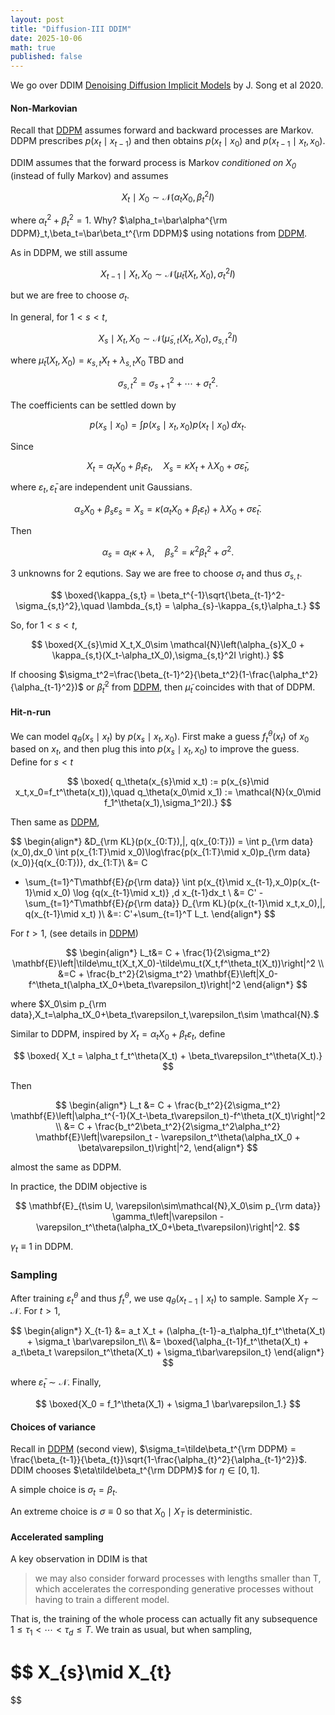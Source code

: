 ```yaml
---
layout: post
title: "Diffusion-III DDIM"
date: 2025-10-06
math: true
published: false
---
```


We go over DDIM [Denoising Diffusion Implicit Models](https://arxiv.org/abs/2010.02502) by J. Song et al 2020.



#### Non-Markovian


Recall that [DDPM](https://ziluma.github.io/2025/09/28/diffusion-1.html) assumes forward and backward processes are Markov. DDPM prescribes $p(x_t\mid x_{t-1})$ and then obtains $p(x_t\mid x_0)$ and $p(x_{t-1}\mid x_{t},x_0)$.


DDIM assumes that the forward process is Markov <i>conditioned on $X_0$</i> (instead of fully Markov) and assumes

$$
    X_t\mid X_0 \sim \mathcal{N}(\alpha_t X_0, \beta_t^2 I)
$$

where $\alpha_t^2+\beta_t^2=1.$ 
Why? $\alpha_t=\bar\alpha^{\rm DDPM}_t,\beta_t=\bar\beta_t^{\rm DDPM}$ using notations from [DDPM](https://ziluma.github.io/2025/09/28/diffusion-1.html).

As in DDPM, we still assume 

$$
X_{t-1}\mid X_t,X_0 \sim\mathcal{N}(\tilde\mu_t(X_t,X_0),\sigma_t^2I)
$$ 

but we are free to choose $\sigma_t$.

In general, for $1 < s < t$,

$$
    X_{s}\mid X_{t},X_0 \sim \mathcal{N}(\tilde\mu_{s,t}(X_t,X_0), \sigma_{s,t}^2I)
$$

where $\tilde\mu_t(X_t,X_0)=\kappa_{s,t}X_t+ \lambda_{s,t}X_0$ TBD and

$$
\sigma_{s,t}^2= \sigma_{s+1}^2+\cdots+\sigma_t^2.
$$

The coefficients can be settled down by

$$
    p(x_{s}\mid x_0) = \int p(x_{s}\mid x_t,x_0)p(x_t\mid x_0)\,dx_t.
$$

Since

$$
    X_t=\alpha_t X_0 + \beta_t\varepsilon_t,\quad 
    X_s=\kappa X_t+\lambda X_0 + \sigma \bar\varepsilon_t,
$$

where $\varepsilon_t,\bar\varepsilon_t$ are independent unit Gaussians.

$$
\alpha_{s}X_0+\beta_{s}\varepsilon_{s}
=X_{s}
    = \kappa(\alpha_tX_0+\beta_t\varepsilon_t)+\lambda X_0 + \sigma \bar\varepsilon_t.
$$

Then

$$
\alpha_s=\alpha_t\kappa+\lambda,\quad 
\beta_{s}^2=\kappa^2\beta_t^2+\sigma^2.
$$

3 unknowns for 2 equtions. Say we are free to choose $\sigma_{t}$ and thus $\sigma_{s,t}$.

$$
\boxed{\kappa_{s,t} = \beta_t^{-1}\sqrt{\beta_{t-1}^2-\sigma_{s,t}^2},\quad 
\lambda_{s,t} = \alpha_{s}-\kappa_{s,t}\alpha_t.}
$$


So, for $1<s<t$,

$$
\boxed{X_{s}\mid X_t,X_0\sim 
\mathcal{N}\left(\alpha_{s}X_0 + \kappa_{s,t}(X_t-\alpha_tX_0),\sigma_{s,t}^2I \right).}
$$

If choosing $\sigma_t^2=\frac{\beta_{t-1}^2}{\beta_t^2}(1-\frac{\alpha_t^2}{\alpha_{t-1}^2})$ or $\tilde\beta_t^2$ from [DDPM](https://ziluma.github.io/2025/09/28/diffusion-1.html), then $\tilde\mu_t$ coincides with that of DDPM.
#### Hit-n-run

We can model $q_\theta(x_s\mid x_t)$ by $p(x_{s}\mid x_t,x_0)$.
First make a guess $f_t^\theta(x_t)$ of $x_0$ based on $x_t$, and then plug this into $p(x_{s}\mid x_t,x_0)$ to improve the guess. Define for $s<t$

$$
\boxed{
q_\theta(x_{s}\mid x_t) := p(x_{s}\mid x_t,x_0=f_t^\theta(x_t)),\quad
q_\theta(x_0\mid x_1) := \mathcal{N}(x_0\mid f_1^\theta(x_1),\sigma_1^2I).}
$$

Then same as [DDPM](https://ziluma.github.io/2025/09/28/diffusion-1.html),

$$
\begin{align*}
&D_{\rm KL}(p(x_{0:T})\,\|\, q(x_{0:T}))
= \int p_{\rm data}(x_0)\,dx_0
\int p(x_{1:T}\mid x_0)\log\frac{p(x_{1:T}\mid x_0)p_{\rm data}(x_0)}{q(x_{0:T})}\, dx_{1:T}\\ 
&= C
- \sum_{t=1}^T\mathbf{E}_{p_{\rm data}} \int p(x_{t}\mid x_{t-1},x_0)p(x_{t-1}\mid x_0)
     \log {q(x_{t-1}\mid x_t)}
\,d x_{t-1}dx_t \\ 
&= C' -\sum_{t=1}^T\mathbf{E}_{p_{\rm data}} D_{\rm KL}(p(x_{t-1}\mid x_t,x_0)\,\|\, q(x_{t-1}\mid x_t) )\\
&=: C'+\sum_{t=1}^T L_t.
\end{align*}
$$

For $t>1$, (see details in [DDPM](https://ziluma.github.io/2025/09/28/diffusion-1.html))

$$
\begin{align*}
L_t&= C + \frac{1}{2\sigma_t^2} \mathbf{E}\left|\tilde\mu_t(X_t,X_0)-\tilde\mu_t(X_t,f^\theta_t(X_t))\right|^2 \\ 
&=C + \frac{b_t^2}{2\sigma_t^2} \mathbf{E}\left|X_0-f^\theta_t(\alpha_tX_0+\beta_t\varepsilon_t)\right|^2
\end{align*}
$$

where $X_0\sim p_{\rm data},X_t=\alpha_tX_0+\beta_t\varepsilon_t,\varepsilon_t\sim \mathcal{N}.$

Similar to DDPM, inspired by $X_t=\alpha_tX_0+\beta_t\varepsilon_t$, define

$$
\boxed{
X_t = \alpha_t f_t^\theta(X_t) + \beta_t\varepsilon_t^\theta(X_t).}
$$

Then 

$$
\begin{align*}
L_t &= C + \frac{b_t^2}{2\sigma_t^2} \mathbf{E}\left|\alpha_t^{-1}(X_t-\beta_t\varepsilon_t)-f^\theta_t(X_t)\right|^2 \\ 
&= C + \frac{b_t^2\beta_t^2}{2\sigma_t^2\alpha_t^2} 
\mathbf{E}\left|\varepsilon_t - \varepsilon_t^\theta(\alpha_tX_0 + \beta\varepsilon_t)\right|^2,
\end{align*}
$$

almost the same as DDPM.

In practice, the DDIM objective is

$$
\mathbf{E}_{t\sim U, \varepsilon\sim\mathcal{N},X_0\sim p_{\rm data}}
\gamma_t\left|\varepsilon - \varepsilon_t^\theta(\alpha_tX_0+\beta_t\varepsilon)\right|^2.
$$

$\gamma_t\equiv 1$ in DDPM.

### Sampling

After training $\varepsilon_t^\theta$ and thus $f_t^\theta$,
we use $q_\theta(x_{t-1}\mid x_t)$ to sample.
Sample $X_T\sim\mathcal{N}$. For $t>1$, 

$$
\begin{align*}
    X_{t-1} 
    &= a_t X_t 
    + (\alpha_{t-1}-a_t\alpha_t)f_t^\theta(X_t) + \sigma_t \bar\varepsilon_t\\ 
    &= \boxed{\alpha_{t-1}f_t^\theta(X_t) + a_t\beta_t \varepsilon_t^\theta(X_t)
    + \sigma_t\bar\varepsilon_t}
\end{align*}
$$

where $\bar\varepsilon_t\sim\mathcal{N}$. Finally,

$$
\boxed{X_0 = f_1^\theta(X_1) + \sigma_1 \bar\varepsilon_1.}
$$

#### Choices of variance

Recall in [DDPM](https://ziluma.github.io/2025/09/28/diffusion-1.html) (second view), $\sigma_t=\tilde\beta_t^{\rm DDPM} = \frac{\beta_{t-1}}{\beta_{t}}\sqrt{1-\frac{\alpha_{t}^2}{\alpha_{t-1}^2}}$.
DDIM chooses $\eta\tilde\beta_t^{\rm DDPM}$ for $\eta\in[0,1]$.

A simple choice is $\sigma_t=\beta_t$.

An extreme choice is $\sigma\equiv 0$ so that $X_0\mid X_T$ is deterministic.

#### Accelerated sampling

A key observation in DDIM is that 

> we may also consider forward processes with lengths smaller than T, which accelerates the corresponding generative processes without having to train a different model.

That is, the training of the whole process can actually fit any subsequence $1\le \tau_1<\cdots <\tau_d\le T$.
We train as usual, but when sampling,

$$
X_{s}\mid X_{t}
= 
$$